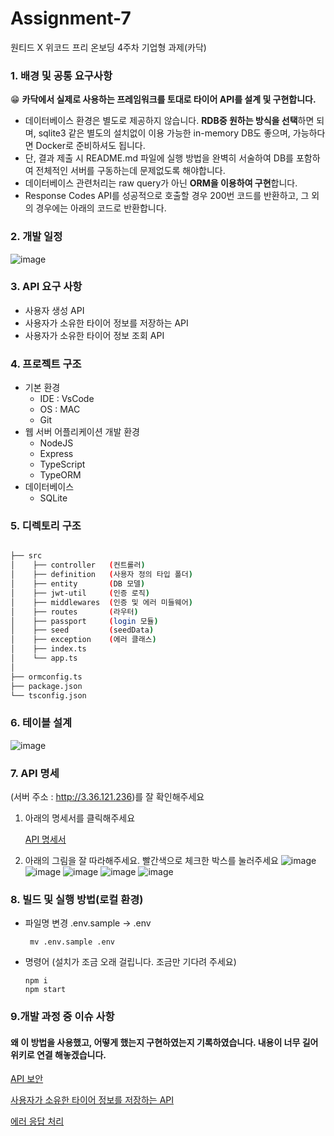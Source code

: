 # Assignment-7
원티드 X 위코드 프리 온보딩 4주차 기업형 과제(카닥)
### 1. 배경 및 공통 요구사항

😁 **카닥에서 실제로 사용하는 프레임워크를 토대로 타이어 API를 설계 및 구현합니다.**
- 데이터베이스 환경은 별도로 제공하지 않습니다.
 **RDB중 원하는 방식을 선택**하면 되며, sqlite3 같은 별도의 설치없이 이용 가능한 in-memory DB도 좋으며, 가능하다면 Docker로 준비하셔도 됩니다.
- 단, 결과 제출 시 README.md 파일에 실행 방법을 완벽히 서술하여 DB를 포함하여 전체적인 서버를 구동하는데 문제없도록 해야합니다.
- 데이터베이스 관련처리는 raw query가 아닌 **ORM을 이용하여 구현**합니다.
- Response Codes API를 성공적으로 호출할 경우 200번 코드를 반환하고, 그 외의 경우에는 아래의 코드로 반환합니다.
### 2. 개발 일정
![image](https://user-images.githubusercontent.com/48669085/143784428-8b0ecb51-7816-4e53-85a8-31fa218a7a05.png)
### 3. API 요구 사항
- 사용자 생성 API
- 사용자가 소유한 타이어 정보를 저장하는 API
- 사용자가 소유한 타이어 정보 조회 API

### 4. 프로젝트 구조
- 기본 환경
  - IDE : VsCode 
  - OS : MAC
  - Git
- 웹 서버 어플리케이션 개발 환경
  - NodeJS
  - Express
  - TypeScript
  - TypeORM
- 데이터베이스
  - SQLite 
### 5. 디렉토리 구조

```bash

├── src
│    ├── controller   (컨트롤러)
│    ├── definition   (사용자 정의 타입 폴더)
│    ├── entity       (DB 모델)
│    ├── jwt-util     (인증 로직)
│    ├── middlewares  (인증 및 에러 미들웨어)
│    ├── routes       (라우터)
│    ├── passport     (login 모듈)
│    ├── seed         (seedData)
│    ├── exception    (에러 클래스)
│    ├── index.ts 
│    └── app.ts
│
├── ormconfig.ts
├── package.json 
└── tsconfig.json 

``` 

### 6. 테이블 설계
![image](https://user-images.githubusercontent.com/48669085/143784301-7fdac721-f036-40de-a2fb-e834a82ee672.png)

### 7. API 명세 
(서버 주소 : http://3.36.121.236)를 잘 확인해주세요

1. 아래의 명세서를 클릭해주세요

   [API 명세서](https://documenter.getpostman.com/view/10344809/UVJckGYG#4a31a672-6c1c-4480-9db5-454de9d8e37d)

2. 아래의 그림을 잘 따라해주세요. 빨간색으로 체크한 박스를 눌러주세요
![image](https://user-images.githubusercontent.com/48669085/143788413-276f08d3-23bd-4128-acae-544ede7649c2.png)
![image](https://user-images.githubusercontent.com/48669085/143788574-322bdf28-9b40-473d-ac8c-6c3e68c5d1c4.png)
![image](https://user-images.githubusercontent.com/48669085/143788484-edd0a0e6-d771-4c82-853f-8be693d71ce9.png)
![image](https://user-images.githubusercontent.com/48669085/143788547-8e91fb6a-4fa6-4a6d-9fed-854929c995a3.png)
![image](https://user-images.githubusercontent.com/48669085/143788550-42607d12-6a5f-4cde-befe-5bff9b341c29.png)



### 8.  빌드 및 실행 방법(로컬 환경)
- 파일명 변경 .env.sample ->  .env 
   ```
    mv .env.sample .env
   ```

- 명령어  (설치가 조금 오래 걸립니다. 조금만 기다려 주세요)

   ```shell
   npm i
   npm start
   ```
   

### 9.개발 과정 중 이슈 사항
#### 왜 이 방법을 사용했고, 어떻게 했는지 구현하였는지 기록하였습니다. 내용이 너무 길어 위키로 연결 해놓겠습니다.
[API 보안](https://github.com/Wanted-Free-Pre-Onboarding-Course-10/Assignment-7-earthkingman-/wiki/API-%EB%B3%B4%EC%95%88)

[사용자가 소유한 타이어 정보를 저장하는 API](https://github.com/Wanted-Free-Pre-Onboarding-Course-10/Assignment-7-earthkingman-/wiki/%EC%82%AC%EC%9A%A9%EC%9E%90%EA%B0%80-%EC%86%8C%EC%9C%A0%ED%95%9C-%ED%83%80%EC%9D%B4%EC%96%B4-%EC%A0%95%EB%B3%B4%EB%A5%BC-%EC%A0%80%EC%9E%A5%ED%95%98%EB%8A%94-API)

[에러 응답 처리](https://github.com/Wanted-Free-Pre-Onboarding-Course-10/Assignment-7-earthkingman-/wiki/ErrorClass)


